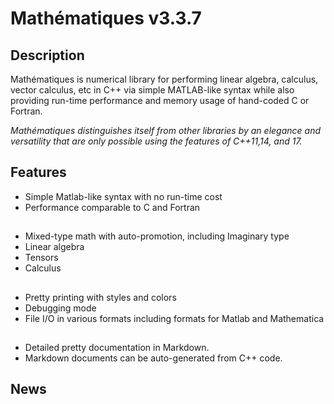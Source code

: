 

# Mathématiques v3.3.7


## Description 

Mathématiques is numerical library for performing linear algebra, calculus, vector calculus, etc in C++ via simple MATLAB-like syntax while also providing run-time performance and memory usage of hand-coded C or Fortran.

_Mathématiques distinguishes itself from other libraries by an elegance and versatility that are only possible using the features of C++11,14, and 17._


## Features
+ Simple Matlab-like syntax with no run-time cost
+ Performance comparable to C and Fortran
## 
+ Mixed-type math with auto-promotion, including Imaginary type
+ Linear algebra
+ Tensors
+ Calculus
## 
+ Pretty printing with styles and colors
+ Debugging mode
+ File I/O in various formats including formats for Matlab and Mathematica
## 
+ Detailed pretty documentation in Markdown.  
+ Markdown documents can be auto-generated from C++ code.
##

## News 
